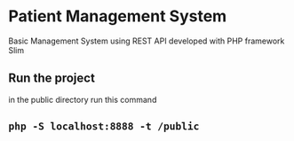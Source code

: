 # Patient Management System 

Basic Management System using REST API developed with PHP framework Slim 

## Run the project 

in the public directory run this command 

## `php -S localhost:8888 -t /public`
